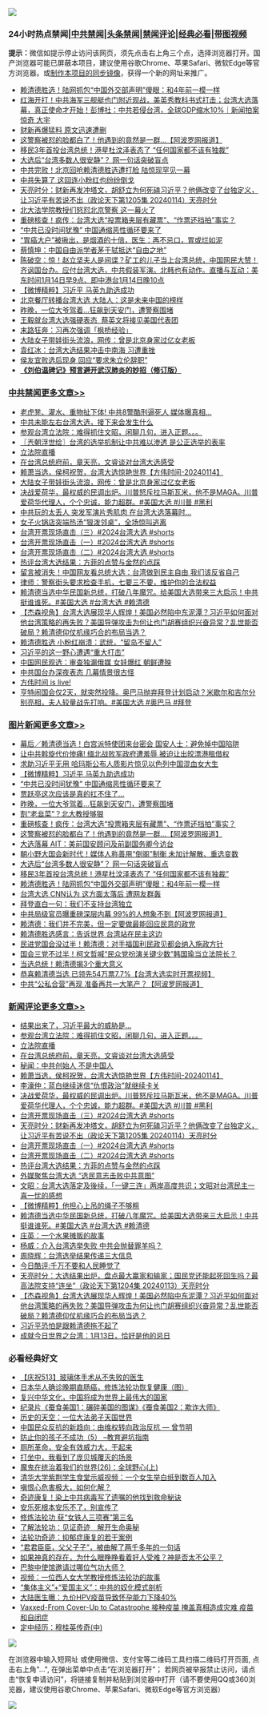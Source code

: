 ![](https://raw.githubusercontent.com/jsvpn/jsproxy/dev/64photo/fqnews-qr.jpg)

<div id="tt">
<h3>24小时热点禁闻|<a href="#%E4%B8%AD%E5%85%B1%E7%A6%81%E9%97%BB%E6%9B%B4%E5%A4%9A%E6%96%87%E7%AB%A0">中共禁闻</a>|<a href="#%E5%9B%BE%E7%89%87%E6%96%B0%E9%97%BB%E6%9B%B4%E5%A4%9A%E6%96%87%E7%AB%A0">头条禁闻</a>|<a href="#%E6%96%B0%E9%97%BB%E8%AF%84%E8%AE%BA%E6%9B%B4%E5%A4%9A%E6%96%87%E7%AB%A0">禁闻评论|<a href="#%E5%BF%85%E7%9C%8B%E7%BB%8F%E5%85%B8%E5%A5%BD%E6%96%87">经典必看</a>|<a href="https://fan1.xyz/3" target="_blank">带图视频</a></h3>
<div><b>提示：</b>微信如提示停止访问该网页，须先点击右上角三个点，选择浏览器打开。国产浏览器可能已屏蔽本项目，建议使用谷歌Chrome、苹果Safari、微软Edge等官方浏览器。或<a href="%E5%88%B6%E4%BD%9Cgit%E7%A6%81%E9%97%BB%E9%95%9C%E5%83%8F.md">制作本项目的同步镜像</a>，获得一个新的网址来推广。</div>
<ul>

<li><a href="/topimagenews/20240114/1987829.md">赖清德胜选！陆网抓包“中国外交部声明”傻眼：和4年前一模一样</a></li>
<li><a href="/sohnews/20240114/1987886.md">红海开打！中共海军三舰艇也门附近观战，美英秀教科书式打击；台湾大选落幕，真正使命才开始！彭博社：中共若侵台湾，全球GDP缩水10%｜新闻拍案惊奇 大宇</a></li>
<li><a href="/baitai/20240115/1987991.md">财新再爆猛料 原文迅速遭删</a></li>
<li><a href="/topimagenews/20240115/1987937.md">这警察被怼的脸都白了！他遇到的竟然是一群...【阿波罗网报道】</a></li>
<li><a href="/topimagenews/20240114/1987836.md">移民3年首投台湾总统！港星杜汶泽表态了 “任何国家都不该有独裁”</a></li>
<li><a href="/topimagenews/20240114/1987837.md">大选后“台湾多数人很安静”？ 网一句话突破盲点</a></li>
<li><a href="/baitai/20240114/1987891.md">中共完败！北京回呛赖清德胜选遭打脸 陆惊现罕见一幕</a></li>
<li><a href="/ccpdope/20240115/1987962.md">中共失算了 这回连小粉红也纷纷倒戈</a></li>
<li><a href="/comments/20240115/1987978.md">天亮时分：财新再发冲塔文，胡舒立为何死磕习近平？他俩改变了台独定义，让习近平有苦说不出（政论天下第1205集 20240114）天亮时分</a></li>
<li><a href="/baitai/20240115/1987940.md">北大法学院教授们怒怼北京警察 这一幕火了</a></li>
<li><a href="/topimagenews/20240115/1988004.md">重磅核查！疯传：台湾大选“投票箱夹层有藏票”、“作票还挡拍”事实？</a></li>
<li><a href="/topimagenews/20240115/1988048.md">“中共已没时间犹豫” 中国通缩恶性循环要来了</a></li>
<li><a href="/health/20240115/1988034.md">“胃癌大户”被揪出，是烟酒的十倍，医生：再不忌口，胃或烂如泥</a></li>
<li><a href="/headline/20240115/1987982.md">蔡慎坤：中国自由派学者茅于轼抵达“自由之地”</a></li>
<li><a href="/sohnews/20240114/1987880.md">陈破空：惊！赵立坚夫人是间谍？矿工的儿子当上台湾总统，中国网民大赞！齐讽国台办。应付台湾大选，中共假装军演。北韩也有动作。直播与互动：美东时间1月14日早9点、即中港台1月14日晚10点</a></li>
<li><a href="/topimagenews/20240115/1988071.md">【微博精粹】习近平 马英九助选成功</a></li>
<li><a href="/ccpdope/20240114/1987833.md">北京餐厅转播台湾大选 大陆人：这是未来中国的榜样</a></li>
<li><a href="/topimagenews/20240115/1988021.md">昨晚，一位大爷驾着…狂飙到天安门，遭警察围堵</a></li>
<li><a href="/ssgc/20240115/1987945.md">王毅就台湾大选强硬表态  蔡英文将接见美国代表团</a></li>
<li><a href="/baitai/20240115/1987967.md">末路狂奔：习再次强调「枫桥经验」</a></li>
<li><a href="/cbnews/20240115/1988022.md">大陆女子带娃街头流浪，网传：曾是北京身家过亿女老板</a></li>
<li><a href="/ccpdope/20240114/1987915.md">袁红冰：台湾大选结果冲击中南海 习遭重挫</a></li>
<li><a href="/cnnews/20240114/1987830.md">侯友宜败选后现身 回应“要求朱立伦辞职”</a></li>
<li><b><a href="/comments/20200207/1272816.md" target="_blank">《刘伯温碑记》预言避开武汉肺炎的妙招（修订版）</a></b></li>
</ul>
</div>

<div class="catlist">
<h3><a href="/cbnews/" target="_blank">中共禁闻</a><span><a href="/cbnews/" target="_blank" rel="nofollow">更多文章>></a></span></h3>
<ul>
<li><a href="/cbnews/20240115/1988133.md" target="_blank">老虎凳、灌水、重物扯下体! 中共8警酷刑逼死人 媒体曝真相&#8230;</a></li>
<li><a href="/cbnews/20240115/1988108.md" target="_blank">中共未能左右台湾大选，接下来会发生什么</a></li>
<li><a href="/comments/20240115/1988107.md" target="_blank">参观台湾立法院：难得抓住文昭，闲聊几句，进入正题。。。</a></li>
<li><a href="/cbnews/20240115/1988104.md" target="_blank">〖兲朝浮世绘〗台湾的选举机制让中共难以渗透 是公正选举的表率</a></li>
<li><a href="/comments/20240115/1988091.md" target="_blank">立法院直播</a></li>
<li><a href="/comments/20240115/1988089.md" target="_blank">在台湾总统府前，章天亮，文睿谈对台湾大选感受</a></li>
<li><a href="/comments/20240115/1988046.md" target="_blank">赖萧当选，侯柯祝贺，台湾大选惊艳世界【方伟时间-20240114】</a></li>
<li><a href="/cbnews/20240115/1988022.md" target="_blank">大陆女子带娃街头流浪，网传：曾是北京身家过亿女老板</a></li>
<li><a href="/comments/20240115/1988012.md" target="_blank">决战爱荷华，最权威的民调出炉。川普怒斥拉马斯瓦米，他不是MAGA。川普爱荷华代理人，个个忠诚，能力超群。#美国大选 #川普 #黑利</a></li>
<li><a href="/cbnews/20240115/1988010.md" target="_blank">中共玩的太丢人 突发军演片秀肌肉 在台湾大选落幕时…</a></li>
<li><a href="/cbnews/20240115/1988005.md" target="_blank">女子火锅店突端热汤“狠泼邻桌”，全场惊叫逃离</a></li>
<li><a href="/comments/20240115/1987979.md" target="_blank">台湾开票现场直击（三）#2024台湾大选 #shorts</a></li>
<li><a href="/comments/20240115/1987976.md" target="_blank">台湾开票现场直击（一）#2024台湾大选 #shorts</a></li>
<li><a href="/comments/20240115/1987975.md" target="_blank">台湾开票现场直击（二）#2024台湾大选 #shorts</a></li>
<li><a href="/comments/20240114/1987926.md" target="_blank">热评台湾大选结果：方菲的点赞与金然的点踩</a></li>
<li><a href="/cbnews/20240114/1987804.md" target="_blank">留言被消失！中国网友看总统大选：台湾做到民主自由 我们该反省自己</a></li>
<li><a href="/cbnews/20240114/1987803.md" target="_blank">律师：警察街头要求检查手机，七要三不要，维护你的合法权益</a></li>
<li><a href="/comments/20240114/1987773.md" target="_blank">赖清德当选中华民国新总统，打破八年魔咒。给美国大选带来三大启示！中共挺谁谁死。#美国大选 #台湾大选 #赖清德</a></li>
<li><a href="/comments/20240114/1987752.md" target="_blank">【杰森视角】台湾大选展现华人辉煌！美国必然陷中东泥潭？习近平如何面对他台湾策略的再失败？美国导弹攻击为何让也门胡赛组织兴奋异常？乱世能否破局？赖清德仰仗机缘巧合的布局当选？</a></li>
<li><a href="/cbnews/20240114/1987747.md" target="_blank">赖清德胜选 小粉红崩溃：武统，“留岛不留人”</a></li>
<li><a href="/cbnews/20240114/1987728.md" target="_blank">习近平的这一野心遭遇“重大打击”</a></li>
<li><a href="/cbnews/20240114/1987694.md" target="_blank">中国网民观选：审查独漏俄媒 女娃爆红 朝鲜遭殃</a></li>
<li><a href="/cbnews/20240114/1987663.md" target="_blank">中共国台办深夜表态 几幕情景很古怪</a></li>
<li><a href="/comments/20240113/1987514.md" target="_blank">方伟时间 is live!</a></li>
<li><a href="/comments/20240113/1987442.md" target="_blank">亨特闹国会仅2天，就突然投降。奥巴马抛弃拜登计划启动？米歇尔和吉尔分别亮相，夫人较量战先打响。#美国大选 #奥巴马 #拜登</a></li>

</ul>
</div>
<div class="catlist">
<h3><a href="/topimagenews/" target="_blank">图片新闻</a><span><a href="/topimagenews/" target="_blank" rel="nofollow">更多文章>></a></span></h3>
<ul>
<li><a href="/topimagenews/20240115/1988124.md" target="_blank">幕后／赖清德当选！白宫派特使团来台密会 国安人士：避免掉中国陷阱</a></li>
<li><a href="/topimagenews/20240115/1988123.md" target="_blank">让中共斡旋代价惨痛! 缅北战败军政府遭羞辱 被迫让出皎漂港租借权</a></li>
<li><a href="/topimagenews/20240115/1988116.md" target="_blank">求助习近平无用 哈玛斯公布人质影片惊见以色列中国混血女大生</a></li>
<li><a href="/topimagenews/20240115/1988071.md" target="_blank">【微博精粹】习近平 马英九助选成功</a></li>
<li><a href="/topimagenews/20240115/1988048.md" target="_blank">“中共已没时间犹豫” 中国通缩恶性循环要来了</a></li>
<li><a href="/topimagenews/20240115/1988047.md" target="_blank">贾跃亭这次应该是真的扛不住了…</a></li>
<li><a href="/topimagenews/20240115/1988021.md" target="_blank">昨晚，一位大爷驾着…狂飙到天安门，遭警察围堵</a></li>
<li><a href="/topimagenews/20240115/1988020.md" target="_blank">割“老韭菜”？北大教授够狠</a></li>
<li><a href="/topimagenews/20240115/1988004.md" target="_blank">重磅核查！疯传：台湾大选“投票箱夹层有藏票”、“作票还挡拍”事实？</a></li>
<li><a href="/topimagenews/20240115/1987937.md" target="_blank">这警察被怼的脸都白了！他遇到的竟然是一群&#8230;【阿波罗网报道】</a></li>
<li><a href="/topimagenews/20240114/1987861.md" target="_blank">大选落幕 AIT：美前国安顾问及前副国务卿今访台</a></li>
<li><a href="/topimagenews/20240114/1987860.md" target="_blank">朝小野大国会新时代！媒体人称善用“倒阁”制衡 未加计解散、重选变数</a></li>
<li><a href="/topimagenews/20240114/1987837.md" target="_blank">大选后“台湾多数人很安静”？ 网一句话突破盲点</a></li>
<li><a href="/topimagenews/20240114/1987836.md" target="_blank">移民3年首投台湾总统！港星杜汶泽表态了 “任何国家都不该有独裁”</a></li>
<li><a href="/topimagenews/20240114/1987829.md" target="_blank">赖清德胜选！陆网抓包“中国外交部声明”傻眼：和4年前一模一样</a></li>
<li><a href="/topimagenews/20240114/1987727.md" target="_blank">台湾大选 CNN认为 这方面太落后 遭网友群轰</a></li>
<li><a href="/topimagenews/20240114/1987726.md" target="_blank">拜登直白一句：我们不支持台湾独立</a></li>
<li><a href="/topimagenews/20240114/1987718.md" target="_blank">中共局级官员曝重磅深层内幕 99%的人想象不到【阿波罗网报道】</a></li>
<li><a href="/topimagenews/20240114/1987662.md" target="_blank">赖清德：我们并不完美，但一定要做最能回应民意的政党</a></li>
<li><a href="/topimagenews/20240114/1987651.md" target="_blank">赖清德胜选感言：告诉世界 台湾站在民主这边</a></li>
<li><a href="/topimagenews/20240113/1987552.md" target="_blank">民进党国会没过半！赖清德：对手福国利民政见都会纳入施政方针</a></li>
<li><a href="/topimagenews/20240113/1987551.md" target="_blank">国会三党不过半！柯文哲喊“民众党扮演关键少数”韩国瑜当立法院长？</a></li>
<li><a href="/topimagenews/20240113/1987550.md" target="_blank">当选总统！赖清德揭3个重大意义</a></li>
<li><a href="/topimagenews/20240113/1987472.md" target="_blank">恭喜赖清德当选 已领先54万票7.7%【台湾大选实时开票视频】</a></li>
<li><a href="/topimagenews/20240113/1987451.md" target="_blank">中共“公私合营”再现 准备再共一大笔产？【阿波罗网报道】</a></li>

</ul>
</div>
<div class="catlist">
<h3><a href="/comments/" target="_blank">新闻评论</a><span><a href="/comments/" target="_blank" rel="nofollow">更多文章>></a></span></h3>
<ul>
<li><a href="/comments/20240115/1988110.md" target="_blank">结果出来了，习近平最大的威胁是…</a></li>
<li><a href="/comments/20240115/1988107.md" target="_blank">参观台湾立法院：难得抓住文昭，闲聊几句，进入正题。。。</a></li>
<li><a href="/comments/20240115/1988091.md" target="_blank">立法院直播</a></li>
<li><a href="/comments/20240115/1988089.md" target="_blank">在台湾总统府前，章天亮，文睿谈对台湾大选感受</a></li>
<li><a href="/comments/20240115/1988054.md" target="_blank">秘闻：中共创始人 不是中国人</a></li>
<li><a href="/comments/20240115/1988046.md" target="_blank">赖萧当选，侯柯祝贺，台湾大选惊艳世界【方伟时间-20240114】</a></li>
<li><a href="/comments/20240115/1988035.md" target="_blank">李濠仲：蓝白继续迷信“仇恨政治”就继续卡关</a></li>
<li><a href="/comments/20240115/1988012.md" target="_blank">决战爱荷华，最权威的民调出炉。川普怒斥拉马斯瓦米，他不是MAGA。川普爱荷华代理人，个个忠诚，能力超群。#美国大选 #川普 #黑利</a></li>
<li><a href="/comments/20240115/1987979.md" target="_blank">台湾开票现场直击（三）#2024台湾大选 #shorts</a></li>
<li><a href="/comments/20240115/1987978.md" target="_blank">天亮时分：财新再发冲塔文，胡舒立为何死磕习近平？他俩改变了台独定义，让习近平有苦说不出（政论天下第1205集 20240114）天亮时分</a></li>
<li><a href="/comments/20240115/1987976.md" target="_blank">台湾开票现场直击（一）#2024台湾大选 #shorts</a></li>
<li><a href="/comments/20240115/1987975.md" target="_blank">台湾开票现场直击（二）#2024台湾大选 #shorts</a></li>
<li><a href="/comments/20240114/1987926.md" target="_blank">热评台湾大选结果：方菲的点赞与金然的点踩</a></li>
<li><a href="/comments/20240114/1987839.md" target="_blank">外媒聚焦台湾大选 “选民意志击败中共意图”</a></li>
<li><a href="/comments/20240114/1987779.md" target="_blank">文昭：台湾大选落定及後续，「一键三连」两岸高度共识；文昭对台湾民主一喜一忧的感想</a></li>
<li><a href="/comments/20240114/1987774.md" target="_blank">【微博精粹】他担心上吊的绳子不够粗</a></li>
<li><a href="/comments/20240114/1987773.md" target="_blank">赖清德当选中华民国新总统，打破八年魔咒。给美国大选带来三大启示！中共挺谁谁死。#美国大选 #台湾大选 #赖清德</a></li>
<li><a href="/comments/20240114/1987761.md" target="_blank">庄英：一个水果摊贩的故事</a></li>
<li><a href="/comments/20240114/1987760.md" target="_blank">杨威：介入台湾选举失败 中共会抛替罪羊吗？</a></li>
<li><a href="/comments/20240114/1987759.md" target="_blank">周晓辉：台湾选举结果传递三大信息</a></li>
<li><a href="/comments/20240114/1987758.md" target="_blank">今日酷评:千万不要和人民睡觉了</a></li>
<li><a href="/comments/20240114/1987756.md" target="_blank">天亮时分：大选结果出炉，盘点最大赢家和输家；国民党还能起死回生吗？最高法院支持“连坐”（政论天下第1204集 20240113）天亮时分</a></li>
<li><a href="/comments/20240114/1987752.md" target="_blank">【杰森视角】台湾大选展现华人辉煌！美国必然陷中东泥潭？习近平如何面对他台湾策略的再失败？美国导弹攻击为何让也门胡赛组织兴奋异常？乱世能否破局？赖清德仰仗机缘巧合的布局当选？</a></li>
<li><a href="/comments/20240114/1987750.md" target="_blank">习近平恐怕是跟赖清德拖不起了</a></li>
<li><a href="/comments/20240114/1987749.md" target="_blank">成就今日世界之台湾：1月13日，恰好是他的忌日</a></li>

</ul>
</div>

<div class="catlist">
<h3>必看经典好文</h3>
<ul>
<li><a href="/cbnews/20210526/1554325.md" target="_blank">【庆祝513】玻璃体手术从不失败的医生</a></li>
<li><a href="/comments/20231212/1972297.md" target="_blank">日本华人确诊晚期直肠癌，修炼法轮功恢复健康（图）</a></li>
<li><a href="/comments/20220924/485408.md" target="_blank">复兴中华文化，中国将成为世界上最伟大的国家</a></li>
<li><a href="/comments/20210123/1473011.md" target="_blank">纪录片《蚕食美国1：碾碎美国的图谋》《蚕食美国2：欺诈大师》</a></li>
<li><a href="/tculture/20121025/73067.md" target="_blank">历史的天空：一位大法弟子天国世界</a></li>
<li><a href="/comments/20220713/1757701.md" target="_blank">中国民众反抗的新趋向：由维权转向政治反抗 — 曾节明</a></li>
<li><a href="/comments/20230920/1936271.md" target="_blank">防止你的孩子不成功（5） &#8211;教育避坑指南</a></li>
<li><a href="/comments/20220605/1742040.md" target="_blank">厕所革命，安全有效威力大，干起来</a></li>
<li><a href="/comments/20201015/1414242.md" target="_blank">打坐中，我看到了庞贝城覆灭的场景</a></li>
<li><a href="/comments/20181210/1044798.md" target="_blank">魔鬼在统治着我们的世界(26)：全球野心(上)</a></li>
<li><a href="/comments/20221213/1822868.md" target="_blank">清华大学紫荆学生食堂示威视频：一个女生举白纸到数百人加入</a></li>
<li><a href="/tculture/20231002/1941287.md" target="_blank">嗔恨心危害极大，如何化解？</a></li>
<li><a href="/topimagenews/20210131/1478453.md" target="_blank">奇迹康复！染上中共病毒写了遗嘱的他找到救命秘诀</a></li>
<li><a href="/topimagenews/20180608/954788.md" target="_blank">安乐死根本安乐不了，别宣传了</a></li>
<li><a href="/comments/20210720/1514058.md" target="_blank">修炼法轮功 获“女铁人三项赛”第三名</a></li>
<li><a href="/comments/20200307/1289968.md" target="_blank">了解法轮功：见证奇迹　解开生命奥秘</a></li>
<li><a href="/cbnews/20220708/1755180.md" target="_blank">法轮功奇迹：抑郁症康复的若干案例</a></li>
<li><a href="/comments/20220728/1764149.md" target="_blank">“君君臣臣，父父子子”，被曲解了两千多年的一句话</a></li>
<li><a href="/comments/20200623/1346844.md" target="_blank">如果神真的存在，为什么眼睁睁看着好人受难？神是否太不公平？</a></li>
<li><a href="/comments/20210728/1595695.md" target="_blank">巴黎中使馆邀请过哪位气功大师？</a></li>
<li><a href="/comments/20220529/1739017.md" target="_blank">视频：一位西人女大学教授修炼法轮功的故事</a></li>
<li><a href="/comments/20201007/1409565.md" target="_blank">“集体主义”+“爱国主义”：中共的奴化模式剖析</a></li>
<li><a href="/comments/20231220/1976789.md" target="_blank">大陆医生曝：九价HPV疫苗导致怀孕能力下降40%</a></li>
<li><a href="/comments/20230812/1919435.md" target="_blank">Vaxxed-From Cover-Up to Catastrophe 接种疫苗 掩盖真相造成灾难 疫苗和自闭症</a></li>
<li><a href="/tculture/xiulian/20151105/467870.md" target="_blank">定中经历：穆桂英传奇(中)</a></li>

</ul>
</div>

![](https://raw.githubusercontent.com/jsvpn/jsproxy/dev/64photo/fqnews-qr.jpg)

在浏览器中输入短网址 或使用微信、支付宝等二维码工具扫描二维码打开页面, 点击右上角"...", 在弹出菜单中点击“在浏览器打开”； 若网页被举报禁止访问，请点击“恢复申请访问”，将链接复制并粘贴到浏览器中打开（请不要使用QQ或360浏览器，建议使用谷歌Chrome、苹果Safari、微软Edge等官方浏览器）

![](https://raw.githubusercontent.com/jsvpn/jsproxy/dev/64photo/wx.jpg)
